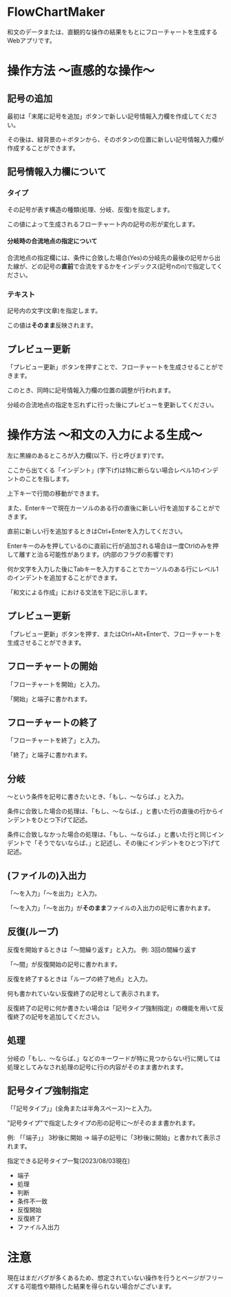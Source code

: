 # FlowChartMaker
和文のデータまたは、直観的な操作の結果をもとにフローチャートを生成するWebアプリです。

# 操作方法 〜直感的な操作〜
## 記号の追加
最初は「末尾に記号を追加」ボタンで新しい記号情報入力欄を作成してください。

その後は、緑背景の＋ボタンから、そのボタンの位置に新しい記号情報入力欄が作成することができます。

## 記号情報入力欄について
### タイプ
その記号が表す構造の種類(処理、分岐、反復)を指定します。

この値によって生成されるフローチャート内の記号の形が変化します。

#### 分岐時の合流地点の指定について
合流地点の指定欄には、条件に合致した場合(Yes)の分岐先の最後の記号から出た線が、どの記号の**直前**で合流をするかをインデックス(記号nのn)で指定してください。

### テキスト
記号内の文字(文章)を指定します。

この値は**そのまま**反映されます。

## プレビュー更新
「プレビュー更新」ボタンを押すことで、フローチャートを生成させることができます。

このとき、同時に記号情報入力欄の位置の調整が行われます。

分岐の合流地点の指定を忘れずに行った後にプレビューを更新してください。

# 操作方法 〜和文の入力による生成〜
左に黒線のあるところが入力欄(以下、行と呼びます)です。

ここから出てくる「インデント」(字下げ)は特に断らない場合レベル1のインデントのことを指します。

上下キーで行間の移動ができます。

また、Enterキーで現在カーソルのある行の直後に新しい行を追加することができます。

直前に新しい行を追加するときはCtrl+Enterを入力してください。

Enterキーのみを押しているのに直前に行が追加される場合は一度Ctrlのみを押して離すと治る可能性があります。(内部のフラグの影響です)

何か文字を入力した後にTabキーを入力することでカーソルのある行にレベル1のインデントを追加することができます。

「和文による作成」における文法を下記に示します。

## プレビュー更新
「プレビュー更新」ボタンを押す、またはCtrl+Alt+Enterで、フローチャートを生成させることができます。

## フローチャートの開始
「フローチャートを開始」と入力。

「開始」と端子に書かれます。

## フローチャートの終了
「フローチャートを終了」と入力。

「終了」と端子に書かれます。

## 分岐
〜という条件を記号に書きたいとき、「もし、〜ならば、」と入力。

条件に合致した場合の処理は、「もし、〜ならば、」と書いた行の直後の行からインデントをひとつ下げて記述。

条件に合致しなかった場合の処理は、「もし、〜ならば、」と書いた行と同じインデントで「そうでないならば、」と記述し、その後にインデントをひとつ下げて記述。

## (ファイルの)入出力
「〜を入力」「〜を出力」と入力。

「〜を入力」「〜を出力」が**そのまま**ファイルの入出力の記号に書かれます。

## 反復(ループ)
反復を開始するときは「〜間繰り返す」と入力。 例: 3回の間繰り返す

「〜間」が反復開始の記号に書かれます。

反復を終了するときは「ループの終了地点」と入力。

何も書かれていない反復終了の記号として表示されます。

反復終了の記号に何か書きたい場合は「記号タイプ強制指定」の機能を用いて反復終了の記号を追加してください。

## 処理
分岐の「もし、〜ならば、」などのキーワードが特に見つからない行に関しては処理としてみなされ処理の記号に行の内容がそのまま書かれます。

## 記号タイプ強制指定
「「記号タイプ」」(全角または半角スペース)〜と入力。

"記号タイプ"で指定したタイプの形の記号に〜がそのまま書かれます。

例: 「「端子」」 3秒後に開始 -> 端子の記号に「3秒後に開始」と書かれて表示されます。

指定できる記号タイプ一覧(2023/08/03現在)

- 端子
- 処理
- 判断
- 条件不一致
- 反復開始
- 反復終了
- ファイル入出力

# 注意
現在はまだバグが多くあるため、想定されていない操作を行うとページがフリーズする可能性や期待した結果を得られない場合がございます。
